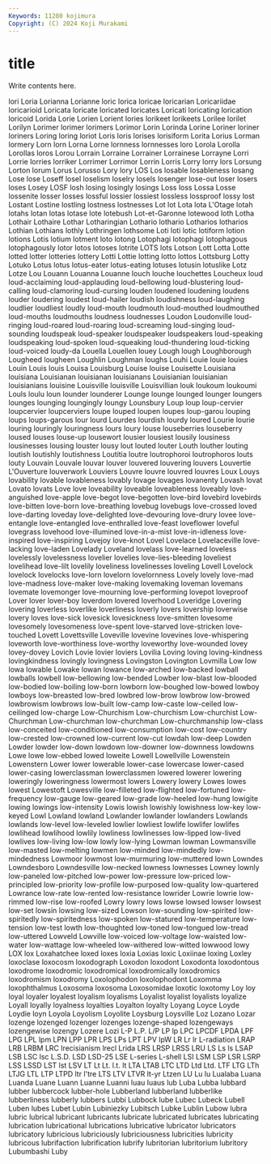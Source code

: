 ```yaml
---
Keywords: 11280 kojimura
Copyright: (C) 2024 Koji Murakami
---
```


# title

Write contents here.




lori Loria Lorianna Lorianne loric lorica loricae loricarian Loricariidae loricarioid
Loricata loricate loricated loricates Loricati loricating lorication loricoid Lorida Lorie
Lorien Lorient lories lorikeet lorikeets Lorilee lorilet Lorilyn Lorimer lorimer
lorimers Lorimor Lorin Lorinda Lorine Loriner loriner loriners Loring loring
loriot Loris loris lorises lorisiform Lorita Lorius Lorman lormery Lorn
lorn Lorna Lorne lornness lornnesses loro Lorola Lorolla Lorollas loros
Lorou Lorrain Lorraine Lorrainer Lorrainese Lorrayne Lorri Lorrie lorries lorriker
Lorrimer Lorrimor Lorrin Lorris Lorry lorry lors Lorsung Lorton lorum
Lorus Lorusso Lory lory LOS Los losable losableness losang Lose
lose Loseff losel loselism loselry losels losenger lose-out loser losers
loses Losey LOSF losh losing losingly losings Loss loss Lossa
Losse lossenite losser losses lossful lossier lossiest lossless lossproof lossy
lost Lostant Lostine lostling lostness lostnesses Lot lot Lota lota
L'Otage lotah lotahs lotan lotas lotase lote lotebush Lot-et-Garonne lotewood
loth Lotha Lothair Lothaire Lothar Lotharingian Lothario lothario Lotharios lotharios
Lothian Lothians lothly Lothringen lothsome Loti loti lotic lotiform lotion
lotions Lotis lotium lotment loto lotong Lotophagi lotophagi lotophagous lotophagously
lotor lotos lotoses lotrite LOTS lots Lotson Lott Lotta Lotte
lotted lotter lotteries lottery Lotti Lottie lotting lotto lottos Lottsburg
Lotty Lotuko Lotus lotus lotus-eater lotus-eating lotuses lotusin lotuslike Lotz
Lotze Lou Louann Louanna Louanne louch louche louchettes Loucheux loud
loud-acclaiming loud-applauding loud-bellowing loud-blustering loud-calling loud-clamoring loud-cursing louden loudened loudening
loudens louder loudering loudest loud-hailer loudish loudishness loud-laughing loudlier loudliest
loudly loud-mouth loudmouth loud-mouthed loudmouthed loud-mouths loudmouths loudness loudnesses Loudon
Loudonville loud-ringing loud-roared loud-roaring loud-screaming loud-singing loud-sounding loudspeak loud-speaker loudspeaker
loudspeakers loud-speaking loudspeaking loud-spoken loud-squeaking loud-thundering loud-ticking loud-voiced loudy-da Louella
Louellen louey Lough lough Loughborough Lougheed lougheen Loughlin Loughman loughs
Louhi Louie louie louies Louin Louis louis Louisa Louisburg Louise
louise Louisette Louisiana louisiana Louisianan louisianan louisianans Louisianian louisianian louisianians
louisine Louisville louisville Louisvillian louk loukoum loukoumi Louls loulu loun
lounder lounderer Lounge lounge lounged lounger loungers lounges lounging loungingly
loungy Lounsbury Loup loup loup-cervier loupcervier loupcerviers loupe louped loupen
loupes loup-garou louping loups loups-garous lour lourd Lourdes lourdish lourdy
loured Lourie lourie louring louringly louringness lours loury louse louseberries
louseberry loused louses louse-up lousewort lousier lousiest lousily lousiness lousinesses
lousing louster lousy lout louted louter Louth louther louting loutish
loutishly loutishness Loutitia loutre loutrophoroi loutrophoros louts louty Louvain Louvale
louvar louver louvered louvering louvers Louvertie L'Ouverture louverwork Louviers Louvre
louvre louvred louvres Loux Louys lovability lovable lovableness lovably lovage
lovages lovanenty Lovash lovat Lovato lovats Love love loveability loveable
loveableness loveably love-anguished love-apple love-begot love-begotten love-bird lovebird lovebirds love-bitten
love-born love-breathing lovebug lovebugs love-crossed loved love-darting loveday love-delighted love-devouring
love-drury lovee love-entangle love-entangled love-enthralled love-feast loveflower loveful lovegrass lovehood
love-illumined love-in-a-mist love-in-idleness love-inspired love-inspiring Lovejoy love-knot Lovel Lovelace Lovelaceville
love-lacking love-laden Lovelady Loveland lovelass love-learned loveless lovelessly lovelessness lovelier
lovelies love-lies-bleeding loveliest lovelihead love-lilt lovelily loveliness lovelinesses loveling Lovell
Lovelock lovelock lovelocks love-lorn lovelorn lovelornness Lovely lovely love-mad love-madness
love-maker love-making lovemaking loveman lovemans lovemate lovemonger love-mourning love-performing lovepot
loveproof Lover lover lover-boy loverdom lovered loverhood Loveridge Lovering lovering
loverless loverlike loverliness loverly lovers lovership loverwise lovery loves love-sick
lovesick lovesickness love-smitten lovesome lovesomely lovesomeness love-spent love-starved love-stricken love-touched
Lovett Lovettsville Loveville lovevine lovevines love-whispering loveworth love-worthiness love-worthy loveworthy
love-wounded lovey lovey-dovey Lovich Lovie lovier loviers Lovilia Loving loving
loving-kindness lovingkindness lovingly lovingness Lovingston Lovington Lovmilla Low low lowa
lowable Lowake lowan lowance low-arched low-backed lowball lowballs lowbell low-bellowing
low-bended Lowber low-blast low-blooded low-bodied low-boiling low-born lowborn low-boughed low-bowed
lowboy lowboys low-breasted low-bred lowbred low-brow lowbrow low-browed lowbrowism lowbrows
low-built low-camp low-caste low-ceiled low-ceilinged low-charge Low-Churchism Low-churchism Low-churchist Low-Churchman
Low-churchman low-churchman Low-churchmanship low-class low-conceited low-conditioned low-consumption low-cost low-country low-crested
low-crowned low-current low-cut lowdah low-deep Lowden Lowder lowder low-down lowdown
low-downer low-downness lowdowns Lowe lowe low-ebbed lowed loweite Lowell Lowellville
Lowenstein Lowenstern Lower lower lowerable lower-case lowercase lower-cased lower-casing lowerclassman
lowerclassmen lowered lowerer lowering loweringly loweringness lowermost lowers Lowery lowery
Lowes lowes lowest Lowestoft Lowesville low-filleted low-flighted low-fortuned low-frequency low-gauge
low-geared low-grade low-heeled low-hung lowigite lowing lowings low-intensity Lowis lowish
lowishly lowishness low-key low-keyed Lowl Lowland lowland Lowlander lowlander lowlanders
Lowlands lowlands low-level low-leveled lowlier lowliest lowlife lowlifer lowlifes lowlihead
lowlihood lowlily lowliness lowlinesses low-lipped low-lived lowlives low-living low-low lowly
low-lying Lowman lowman Lowmansville low-masted low-melting lowmen low-minded low-mindedly low-mindedness
Lowmoor lowmost low-murmuring low-muttered lown Lowndes Lowndesboro Lowndesville low-necked lowness
lownesses Lowney lownly low-paneled low-pitched low-power low-pressure low-priced low-principled low-priority
low-profile low-purposed low-quality low-quartered Lowrance low-rate low-rented low-resistance lowrider Lowrie
lowrie low-rimmed low-rise low-roofed Lowry lowry lows lowse lowsed lowser
lowsest low-set lowsin lowsing low-sized Lowson low-sounding low-spirited low-spiritedly low-spiritedness
low-spoken low-statured low-temperature low-tension low-test lowth low-thoughted low-toned low-tongued low-tread
low-uttered Lowveld Lowville low-voiced low-voltage low-waisted low-water low-wattage low-wheeled low-withered
low-witted lowwood lowy LOX lox Loxahatchee loxed loxes loxia Loxias
loxic Loxiinae loxing Loxley loxoclase loxocosm loxodograph Loxodon loxodont Loxodonta
loxodontous loxodrome loxodromic loxodromical loxodromically loxodromics loxodromism loxodromy Loxolophodon loxolophodont
Loxomma loxophthalmus Loxosoma loxosoma Loxosomidae loxotic loxotomy Loy loy loyal
loyaler loyalest loyalism loyalisms Loyalist loyalist loyalists loyalize Loyall loyally
loyalness loyalties Loyalton loyalty Loyang Loyce Loyde Loydie loyn Loyola
Loyolism Loyolite Loysburg Loysville Loz Lozano Lozar lozenge lozenged lozenger
lozenges lozenge-shaped lozengeways lozengewise lozengy Lozere Lozi L-P L.P. L/P
LP lp LPC LPCDF LPDA LPF LPG LPL lpm LPN
LPP LPR LPS LPs LPT LPV lpW LR Lr lr
L-radiation LRAP LRB LRBM LRC lrecisianism lrecl Lrida LRS LRSP
LRSS LRU LS Ls ls LSAP LSB LSC lsc L.S.D.
LSD LSD-25 LSE L-series L-shell LSI LSM LSP LSR LSRP
LSS LSSD LST lst LSV LT Lt Lt. l.t. lt
LTA LTAB LTC LTD Ltd Ltd. LTF LTG LTh LTJG
LTL LTP LTPD ltr l'tre LTS LTV LTVR lt-yr Ltzen
LU Lu lu Lualaba Luana Luanda Luane Luann Luanne Luanni
luau luaus lub Luba Lubba lubbard lubber lubbercock lubber-hole Lubberland
lubberland lubberlike lubberliness lubberly lubbers Lubbi Lubbock lube Lubec Lubeck
Lubell Luben lubes Lubet Lubin Lubiniezky Lubitsch Lubke Lublin Lubow
lubra lubric lubrical lubricant lubricants lubricate lubricated lubricates lubricating lubrication
lubricational lubrications lubricative lubricator lubricators lubricatory lubricious lubriciously lubriciousness lubricities
lubricity lubricous lubrifaction lubrification lubrify lubritorian lubritorium lubritory Lubumbashi Luby
